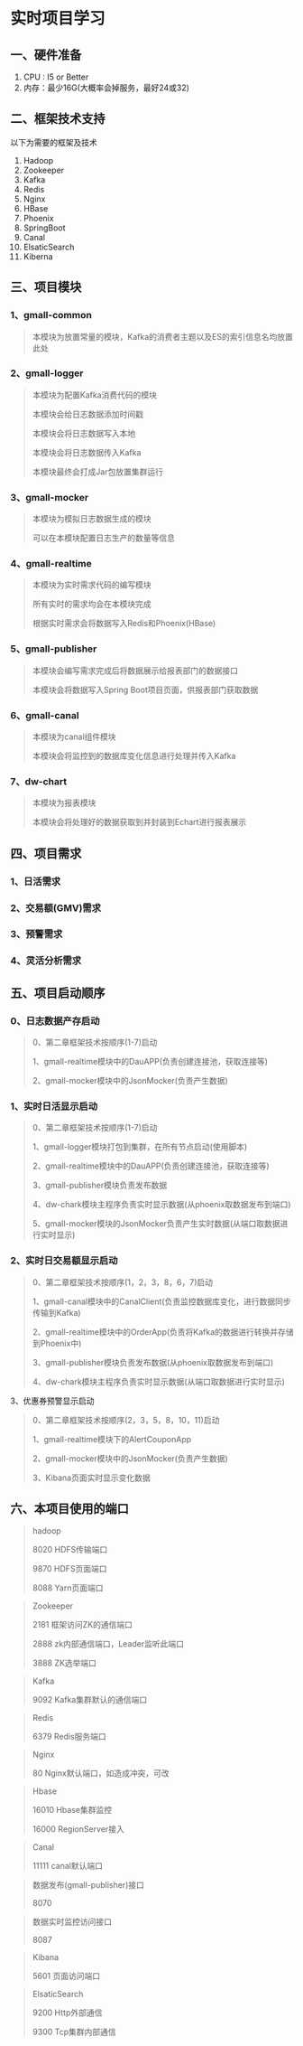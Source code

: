 # 实时项目学习

## 一、硬件准备

1. CPU : I5 or Better
2. 内存：最少16G(大概率会掉服务，最好24或32)



## 二、框架技术支持

以下为需要的框架及技术

1. Hadoop
2. Zookeeper
3. Kafka
4. Redis
5. Nginx
6. HBase
7. Phoenix
8. SpringBoot
9. Canal
10. ElsaticSearch
11. Kiberna



## 三、项目模块

### 1、gmall-common

> 本模块为放置常量的模块，Kafka的消费者主题以及ES的索引信息名均放置此处

### 2、gmall-logger

>本模块为配置Kafka消费代码的模块
>
>本模块会给日志数据添加时间戳
>
>本模块会将日志数据写入本地
>
>本模块会将日志数据传入Kafka
>
>本模块最终会打成Jar包放置集群运行

### 3、gmall-mocker

>本模块为模拟日志数据生成的模块
>
>可以在本模块配置日志生产的数量等信息

### 4、gmall-realtime

>本模块为实时需求代码的编写模块
>
>所有实时的需求均会在本模块完成
>
>根据实时需求会将数据写入Redis和Phoenix(HBase)

### 5、gmall-publisher

>本模块会编写需求完成后将数据展示给报表部门的数据接口
>
>本模块会将数据写入Spring Boot项目页面，供报表部门获取数据

### 6、gmall-canal

> 本模块为canal组件模块
>
> 本模块会将监控到的数据库变化信息进行处理并传入Kafka

### 7、dw-chart

> 本模块为报表模块
>
> 本模块会将处理好的数据获取到并封装到Echart进行报表展示



## 四、项目需求

### 1、日活需求

### 2、交易额(GMV)需求

### 3、预警需求

### 4、灵活分析需求



## 五、项目启动顺序

### 0、日志数据产存启动

> 0、第二章框架技术按顺序(1-7)启动
>
> 1、gmall-realtime模块中的DauAPP(负责创建连接池，获取连接等)
>
> 2、gmall-mocker模块中的JsonMocker(负责产生数据)

### 1、实时日活显示启动

>0、第二章框架技术按顺序(1-7)启动
>
>1、gmall-logger模块打包到集群，在所有节点启动(使用脚本)
>
>2、gmall-realtime模块中的DauAPP(负责创建连接池，获取连接等)
>
>3、gmall-publisher模块负责发布数据
>
>4、dw-chark模块主程序负责实时显示数据(从phoenix取数据发布到端口)
>
>5、gmall-mocker模块的JsonMocker负责产生实时数据(从端口取数据进行实时显示)

### 2、实时日交易额显示启动

>0、第二章框架技术按顺序(1，2，3，8，6，7)启动
>
>1、gmall-canal模块中的CanalClient(负责监控数据库变化，进行数据同步传输到Kafka)
>
>2、gmall-realtime模块中的OrderApp(负责将Kafka的数据进行转换并存储到Phoenix中)
>
>3、gmall-publisher模块负责发布数据(从phoenix取数据发布到端口)
>
>4、dw-chark模块主程序负责实时显示数据(从端口取数据进行实时显示)

3、优惠券预警显示启动

> 0、第二章框架技术按顺序(2，3，5，8，10，11)启动
>
> 1、gmall-realtime模块下的AlertCouponApp
>
> 2、gmall-mocker模块中的JsonMocker(负责产生数据)
>
> 3、Kibana页面实时显示变化数据



## 六、本项目使用的端口

>hadoop
>
>8020	HDFS传输端口
>
>9870	HDFS页面端口
>
>8088	Yarn页面端口

>Zookeeper
>
>2181	框架访问ZK的通信端口
>
>2888	zk内部通信端口，Leader监听此端口
>
>3888	ZK选举端口

> Kafka
>
> 9092	Kafka集群默认的通信端口

> Redis
>
> 6379	Redis服务端口

> Nginx
>
> 80		Nginx默认端口，如造成冲突，可改

> Hbase
>
> 16010	Hbase集群监控
>
> 16000	RegionServer接入

> Canal
>
> 11111	canal默认端口

> 数据发布(gmall-publisher)接口
>
> 8070

> 数据实时监控访问接口
>
> 8087

> Kibana
>
> 5601	页面访问端口

>ElsaticSearch
>
>9200	Http外部通信
>
>9300	Tcp集群内部通信